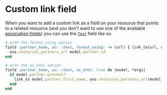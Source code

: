 # Custom link field

When you want to add a custom link as a field on your resource that points to a related resource (and you don't want to use one of the available [association fields](../associations/index.md)) you can use the [`Text`](./../fields#text) field like so.

```ruby
# with the format_using option
field :partner_home, as: :text, format_using: -> (url) { link_to(url, url, target: "_blank") } do |model, *args|
  avo.resources_partners_url model.partner.id
end

# with the as_html option
field :partner_home, as: :text, as_html: true do |model, *args|
  if model.partner.present?
    link_to model.partner.first_name, avo.resources_partners_url(model.partner.id)
  end
end
```
